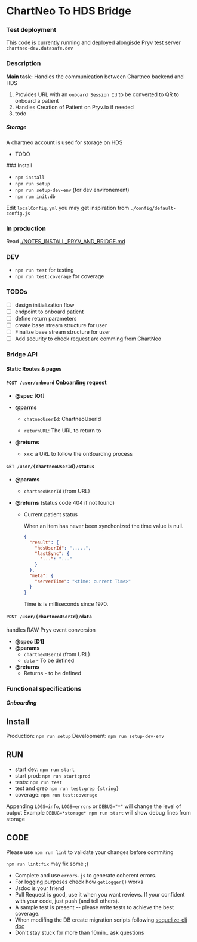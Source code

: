 # ChartNeo To HDS Bridge

### Test deployment 

This code is currently running and deployed alongisde Pryv test server `chartneo-dev.datasafe.dev`

### Description

**Main task:** Handles the communication between Chartneo backend and HDS 

1. Provides URL with an `onboard Session Id` to be converted to QR to onboard a patient
2. Handles Creation of Patient on Pryv.io if needed
3. todo

##### Storage

A chartneo account is used for storage on HDS 
- TODO

### Install 

- `npm install`
- `npm run setup`
- `npm run setup-dev-env` (for dev environement)
- `npm rum init:db`

Edit `localConfig.yml` you may get inspiration from `./config/default-config.js`

### In production 

Read [./NOTES_INSTALL_PRYV_AND_BRIDGE.md](./NOTES_INSTALL_PRYV_AND_BRIDGE.md) 

### DEV 

- `npm run test` for testing
- `npm run test:coverage` for coverage 

### TODOs

- [ ] design initialization flow
- [ ] endpoint to onboard patient
- [ ] define return parameters 
- [ ] create base stream structure for user
- [ ] Finalize base stream structure for user
- [ ] Add security to check request are comming from ChartNeo

### Bridge API

#### Static Routes & pages

#### `POST /user/onboard` Onboarding request

- **@spec** **[O1]**

- **@parms**

  - `chatneoUserId`: ChartneoUserId 

  - `returnURL`: The URL to return to 

- **@returns**

  - `xxx`: a URL to follow the onBoarding process


#### `GET /user/{chartneoUserId}/status`

- **@params**

  - `chartneoUserId` (from URL)

- **@returns** (status code 404 if not found)

  - Current patient status

    When an item has never been synchonized the time value is null.

    ```json
    {
      "result": {
        "hdsUserId": ".....",
        "lastSync": {
          "...": "..."
        }
      },
      "meta": {
        "serverTime": "<time: current Time>"
      }
    }
    ```

    Time is is milliseconds since 1970.

#### `POST /user/{chartneoUserId}/data`

handles RAW Pryv event conversion 

- **@spec [D1]**
- **@params**
  - `chartneoUserId` (from URL)
  - `data` - To be defined
- **@returns**
  - Returns - to be defined

### Functional specifications

##### Onboarding


## Install

Production: `npm run setup`
Development: `npm run setup-dev-env`

## RUN

- start dev: `npm run start`
- start prod: `npm run start:prod`
- tests: `npm run test`
- test and grep `npm run test:grep {string}`
- coverage: `npm run test:coverage`

Appending `LOGS=info`, `LOGS=errors` or `DEBUG="*"` will change the level of output
Example `DEBUG=*storage* npm run start` will show debug lines from storage

## CODE

Please use `npm run lint` to validate your changes before commiting

`npm run lint:fix` may fix some ;)

- Complete and use `errors.js` to generate coherent errors.
- For logging purposes check how `getLogger()` works
- Jsdoc is your friend
- Pull Request is good, use it when you want reviews. If your confident with your code, just push (and tell others).
- A sample test is present -- please write tests to achieve the best coverage.
- When modifing the DB create migration scripts following [sequelize-cli doc](https://sequelize.org/docs/v6/other-topics/migrations/)
- Don't stay stuck for more than 10min.. ask questions
